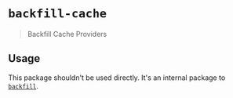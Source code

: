 # `backfill-cache`

> Backfill Cache Providers

## Usage

This package shouldn't be used directly. It's an internal package to
[`backfill`](https://www.npmjs.com/package/backfill).

